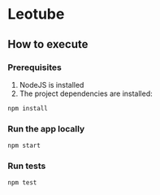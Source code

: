 # Leotube

## How to execute

### Prerequisites

1. NodeJS is installed
2. The project dependencies are installed:
```
npm install
```

### Run the app locally

```
npm start
```

### Run tests

```
npm test
```
